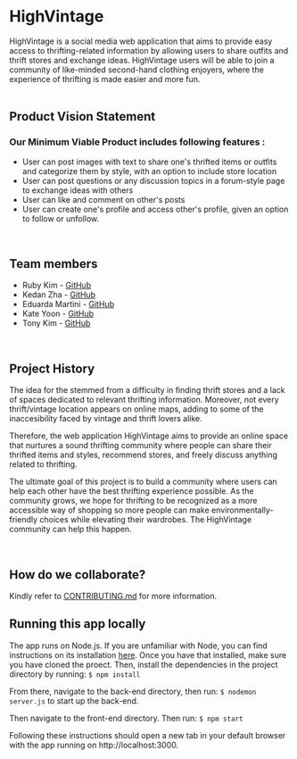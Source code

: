 <!-- # Project Repository

This repository will be used for team projects.

Several sets of instructions are included in this repository. They should each be treated as separate assignments with their own due dates and sets of requirements.

1. See the [App Map & Wireframes](instructions-0a-app-map-wireframes.md) and [Prototyping](./instructions-0b-prototyping.md) instructions for the requirements of the initial user experience design of the app.

1. Delete the contents of this file and replace with the contents of a proper README.md, as described in the [project setup instructions](./instructions-0c-project-setup.md)

1. See the [Sprint Planning instructions](instructions-0d-sprint-planning.md) for the requirements of Sprint Planning for each Sprint.

1. See the [Front-End Development instructions](./instructions-1-front-end.md) for the requirements of the initial Front-End Development.

1. See the [Back-End Development instructions](./instructions-2-back-end.md) for the requirements of the initial Back-End Development.

1. See the [Database Integration instructions](./instructions-3-database.md) for the requirements of integrating a database into the back-end.

1. See the [Deployment instructions](./instructions-4-deployment.md) for the requirements of deploying an app. -->

# HighVintage
HighVintage is a social media web application that aims to provide easy access to thrifting-related information by allowing users to share outfits and thrift stores and exchange ideas. HighVintage users will be able to join a community of like-minded second-hand clothing enjoyers, where the experience of thrifting is made easier and more fun. </br> </br>



## **Product Vision Statement**
### Our Minimum Viable Product includes following features :
- User can post images with text to share one's thrifted items or outfits and categorize them by style, with an option to include store location
- User can post questions or any discussion topics in a forum-style page to exchange ideas with others 
- User can like and comment on other's posts
- User can create one's profile and access other's profile, given an option to follow or unfollow.

</br>

## **Team members**
<!-- include links to their GitHub accounts and any other web presence they have -->
- Ruby Kim - [GitHub](https://github.com/rubykiim)
- Kedan Zha - [GitHub](https://github.com/Zackdan0227)
- Eduarda Martini - [GitHub](https://github.com/ezmartini)
- Kate Yoon - [GitHub](https://github.com/katepilled)
- Tony Kim - [GitHub](https://github.com/wjdgus02)

</br>

## **Project History**
The idea for the stemmed from a difficulty in finding thrift stores and a lack of spaces dedicated to relevant thrifting information. Moreover, not every thrift/vintage location appears on online maps, adding to some of the inaccesibility faced 
by vintage and thrift lovers alike. 

Therefore, the web application HighVintage aims to provide an online space that nurtures a sound thrifting community where people can share their thrifted items and styles, recommend stores, and freely discuss anything related to thrifting.

The ultimate goal of this project is to build a community where users can help each other have the best thrifting experience possible. As the community grows, we hope for thrifting to be recognized as a more accessible way of shopping so more people can make environmentally-friendly choices while elevating their wardrobes. The HighVintage community can help this happen. 

</br>

## **How do we collaborate?**
Kindly refer to [CONTRIBUTING.md](CONTRIBUTING.md) for more information.

## Running this app locally

The app runs on Node.js. If you are unfamiliar with Node, you can find instructions
on its installation [here](https://nodejs.org/en/download). Once you have
that installed, make sure you have cloned the proect. Then, install the dependencies in the project directory by running:
```$ npm install```

From there, navigate to the back-end directory, then run:
```$ nodemon server.js```
to start up the back-end. 

Then navigate to the front-end directory. Then run:
```$ npm start```

Following these instructions should open a new tab in your default browser with the app running on http://localhost:3000.
